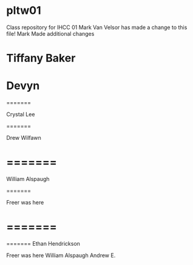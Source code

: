 # pltw01
Class repository for IHCC 01
Mark Van Velsor has made a change to this file!
Mark Made additional changes




Tiffany Baker
=======
Devyn
=======

=======

Crystal Lee

=======

Drew Wilfawn


=======
=======
William Alspaugh


=======

Freer was here

=======
=======

=======
Ethan Hendrickson

Freer was here
William Alspaugh
Andrew E.
